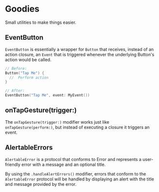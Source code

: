 # Goodies

Small utilities to make things easier.

## EventButton

`EventButton` is essentially a wrapper for `Button` that receives, instead of an action closure, an `Event` that is triggered whenever the underlying Button's action would be called.

```swift
// Before:
Button("Tap Me") {
  //  Perform action
}

// After:
EventButton("Tap Me", event: MyEvent())
```

## onTapGesture(trigger:)

The `onTapGesture(trigger:)` modifier works just like `onTapGesture(perform:)`, but instead of executing a closure it triggers an event.

## AlertableErrors

`AlertableError` is a protocol that conforms to Error and represents a user-friendly error with a message and an optional title.

By using the `.handleAlertErrors()` modifier, errors that conform to the `AlertableError` protocol will be handled by displaying an alert with the title and message provided by the error.
